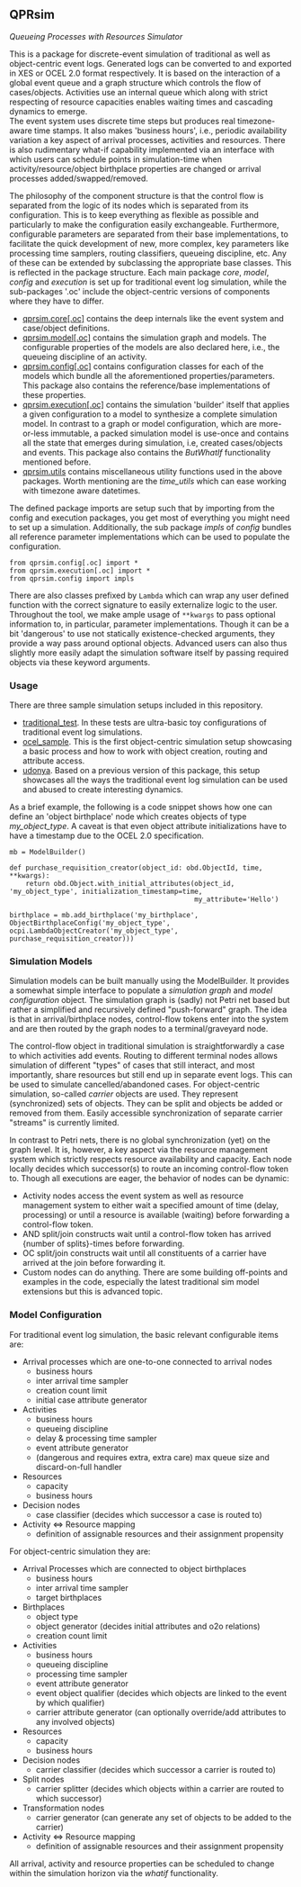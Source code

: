 ## QPRsim
_Queueing Processes with Resources Simulator_

This is a package for discrete-event simulation of traditional as well as object-centric event logs.
Generated logs can be converted to and exported in XES or OCEL 2.0 format respectively.
It is based on the interaction of a global event queue and a graph structure which controls the flow of cases/objects.
Activities use an internal queue which along with strict respecting of resource capacities enables waiting times and cascading dynamics to emerge.  
The event system uses discrete time steps but produces real timezone-aware time stamps. It also makes 'business hours', i.e., periodic availability variation a key aspect of arrival processes, activities and resources. 
There is also rudimentary what-if capability implemented via an interface with which users can schedule points in simulation-time when activity/resource/object birthplace properties are changed or arrival processes added/swapped/removed. 

The philosophy of the component structure is that the control flow is separated from the logic of its nodes which is separated from its configuration.
This is to keep everything as flexible as possible and particularly to make the configuration easily exchangeable.
Furthermore, configurable parameters are separated from their base implementations, to facilitate the quick development of new, more complex, key parameters like processing time samplers, routing classifiers, queueing discipline, etc.
Any of these can be extended by subclassing the appropriate base classes.
This is reflected in the package structure. Each main package _core_, _model_, _config_ and _execution_ is set up for traditional event log simulation, while the sub-packages '.oc' include the object-centric versions of components where they have to differ. 

- [qprsim.core[.oc]](src/qprsim/core) contains the deep internals like the event system and case/object definitions.
- [qprsim.model[.oc]](src/qprsim/model) contains the simulation graph and models. The configurable properties of the models are also declared here, i.e., the queueing discipline of an activity.
- [qprsim.config[.oc]](src/qprsim/config) contains configuration classes for each of the models which bundle all the aforementioned properties/parameters. This package also contains the reference/base implementations of these properties. 
- [qprsim.execution[.oc]](src/qprsim/execution) contains the simulation 'builder' itself that applies a given configuration to a model to synthesize a complete simulation model. In contrast to a graph or model configuration, which are more-or-less immutable, a packed simulation model is use-once and contains all the state that emerges during simulation, i.e, created cases/objects and events. This package also contains the _ButWhatIf_ functionality mentioned before. 
- [qprsim.utils](src/qprsim/utils) contains miscellaneous utility functions used in the above packages. Worth mentioning are the _time_utils_ which can ease working with timezone aware datetimes.

The defined package imports are setup such that by importing from the config and execution packages, you get most of everything you might need to set up a simulation.
Additionally, the sub package _impls_ of _config_ bundles all reference parameter implementations which can be used to populate the configuration.

```
from qprsim.config[.oc] import *
from qprsim.execution[.oc] import *
from qprsim.config import impls
```
There are also classes prefixed by ```Lambda``` which can wrap any user defined function with the correct signature to easily externalize logic to the user.  
Throughout the tool, we make ample usage of ```**kwargs``` to pass optional information to, in particular, parameter implementations.
Though it can be a bit 'dangerous' to use not statically existence-checked arguments, they provide a way pass around optional objects.
Advanced users can also thus slightly more easily adapt the simulation software itself by passing required objects via these keyword arguments.  

### Usage
There are three sample simulation setups included in this repository.
- [traditional_test](sample/traditional_test.py). In these tests are ultra-basic toy configurations of traditional event log simulations. 
- [ocel_sample](sample/ocel_sample.py). This is the first object-centric simulation setup showcasing a basic process and how to work with object creation, routing and attribute access.
- [udonya](sample/udonya.ipynb). Based on a previous version of this package, this setup showcases all the ways the traditional event log simulation can be used and abused to create interesting dynamics.

As a brief example, the following is a code snippet shows how one can define an 'object birthplace' node which creates objects of type _my_object_type_.
A caveat is that even object attribute initializations have to have a timestamp due to the OCEL 2.0 specification. 

```
mb = ModelBuilder()

def purchase_requisition_creator(object_id: obd.ObjectId, time, **kwargs):
    return obd.Object.with_initial_attributes(object_id, 'my_object_type', initialization_timestamp=time,
                                              my_attribute='Hello')

birthplace = mb.add_birthplace('my_birthplace', ObjectBirthplaceConfig('my_object_type', ocpi.LambdaObjectCreator('my_object_type', purchase_requisition_creator)))
```

### Simulation Models

Simulation models can be built manually using the ModelBuilder. It provides a somewhat simple interface to populate a _simulation graph_ and _model configuration_ object.
The simulation graph is (sadly) not Petri net based but rather a simplified and recursively defined "push-forward" graph.
The idea is that in arrival/birthplace nodes, control-flow tokens enter into the system and are then routed by the graph nodes to a terminal/graveyard node.

The control-flow object in traditional simulation is straightforwardly a case to which activities add events. Routing to different terminal nodes allows simulation of different "types" of cases that still interact, and most importantly, share resources but still end up in separate event logs.
This can be used to simulate cancelled/abandoned cases.
For object-centric simulation, so-called _carrier_ objects are used. They represent (synchronized) sets of objects. They can be split and objects be added or removed from them.
Easily accessible synchronization of separate carrier "streams" is currently limited.

In contrast to Petri nets, there is no global synchronization (yet) on the graph level.
It is, however, a key aspect via the resource management system which strictly respects resource availability and capacity. 
Each node locally decides which successor(s) to route an incoming control-flow token to.
Though all executions are eager, the behavior of nodes can be dynamic:
- Activity nodes access the event system as well as resource management system to either wait a specified amount of time (delay, processing) or until a resource is available (waiting) before forwarding a control-flow token.
- AND split/join constructs wait until a control-flow token has arrived {number of splits}-times before forwarding.
- OC split/join constructs wait until all constituents of a carrier have arrived at the join before forwarding it. 
- Custom nodes can do anything. There are some building off-points and examples in the code, especially the latest traditional sim model extensions but this is advanced topic.

### Model Configuration

For traditional event log simulation, the basic relevant configurable items are:
- Arrival processes which are one-to-one connected to arrival nodes
  - business hours
  - inter arrival time sampler
  - creation count limit
  - initial case attribute generator
- Activities
  - business hours
  - queueing discipline
  - delay & processing time sampler
  - event attribute generator
  - (dangerous and requires extra, extra care) max queue size and discard-on-full handler 
- Resources
  - capacity
  - business hours
- Decision nodes
  - case classifier (decides which successor a case is routed to)
- Activity <=> Resource mapping
  - definition of assignable resources and their assignment propensity

For object-centric simulation they are:
- Arrival Processes which are connected to object birthplaces
  - business hours
  - inter arrival time sampler
  - target birthplaces
- Birthplaces
  - object type
  - object generator (decides initial attributes and o2o relations)
  - creation count limit
- Activities
  - business hours
  - queueing discipline
  - processing time sampler
  - event attribute generator
  - event object qualifier (decides which objects are linked to the event by which qualifier)
  - carrier attribute generator (can optionally override/add attributes to any involved objects)
- Resources
  - capacity
  - business hours
- Decision nodes
  - carrier classifier (decides which successor a carrier is routed to)
- Split nodes
  - carrier splitter (decides which objects within a carrier are routed to which successor)
- Transformation nodes
  - carrier generator (can generate any set of objects to be added to the carrier)
- Activity <=> Resource mapping
  - definition of assignable resources and their assignment propensity

All arrival, activity and resource properties can be scheduled to change within the simulation horizon via the _whatif_ functionality.

